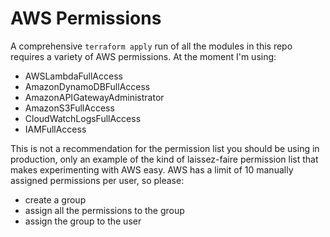 AWS Permissions
===============

A comprehensive `terraform apply` run of all the modules in this repo requires a variety of AWS permissions.  At the moment I'm using:

* AWSLambdaFullAccess
* AmazonDynamoDBFullAccess
* AmazonAPIGatewayAdministrator
* AmazonS3FullAccess
* CloudWatchLogsFullAccess
* IAMFullAccess

This is not a recommendation for the permission list you should be using in production, only an example of the kind of laissez-faire permission list that makes experimenting with AWS easy.
AWS has a limit of 10 manually assigned permissions per user, so please:

* create a group
* assign all the permissions to the group
* assign the group to the user

